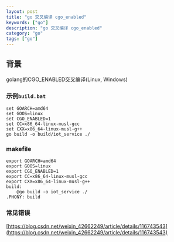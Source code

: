 ```yaml
---
layout: post
title: "go 交叉编译 cgo_enabled"
keywords: ["go"]
description: "go 交叉编译 cgo_enabled"
category: "go"
tags: ["go"]
---
```

## 背景
golang的CGO_ENABLED交叉编译(Linux, Windows)

### 示例`build.bat`
``` window shell
set GOARCH=amd64
set GOOS=linux
set CGO_ENABLED=1
set CC=x86_64-linux-musl-gcc
set CXX=x86_64-linux-musl-g++
go build -o build/iot_service ./
```

### makefile 
```
export GOARCH=amd64
export GOOS=linux
export CGO_ENABLED=1
export CC=x86_64-linux-musl-gcc
export CXX=x86_64-linux-musl-g++
build:
	@go build -o iot_service ./
.PHONY: build
```

### 常见错误
[https://blog.csdn.net/weixin_42662249/article/details/116743543](https://blog.csdn.net/weixin_42662249/article/details/116743543)